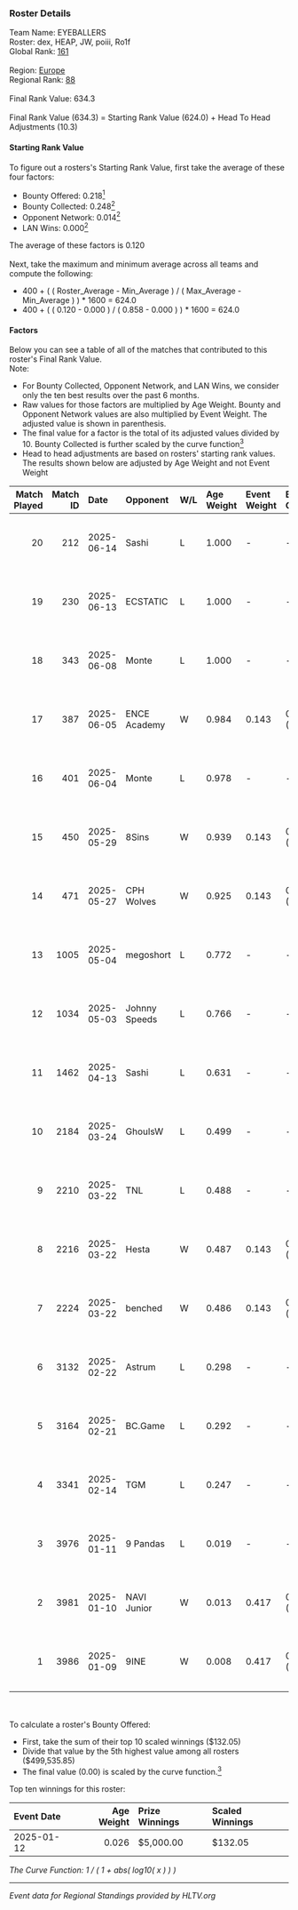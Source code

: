 ### Roster Details<br />
Team Name: EYEBALLERS<br />
Roster: dex, HEAP, JW, poiii, Ro1f<br />
Global Rank: [161](../../standings_global_2025_07_07.md)<br />
<br />
Region: [Europe]( ../../standings_europe_2025_07_07.md)<br />
Regional Rank: [88]( ../../standings_europe_2025_07_07.md)<br />
<br />
Final Rank Value:  634.3<br />
<br />
Final Rank Value (634.3) = Starting Rank Value (624.0) + Head To Head Adjustments (10.3)<br />

#### Starting Rank Value<br />
To figure out a rosters's Starting Rank Value, first take the average of these four factors:<br />
- Bounty Offered: 0.218[<sup>1</sup>](#table2)
- Bounty Collected: 0.248[<sup>2</sup>](#table1)
- Opponent Network: 0.014[<sup>2</sup>](#table1)
- LAN Wins: 0.000[<sup>2</sup>](#table1)

The average of these factors is 0.120<br />
<br />
Next, take the maximum and minimum average across all teams and compute the following:<br />
- 400 + ( ( Roster_Average - Min_Average ) / ( Max_Average - Min_Average ) ) * 1600 = 624.0
- 400 + ( ( 0.120 - 0.000 ) / ( 0.858 - 0.000 ) ) * 1600 = 624.0


#### Factors<br />
Below you can see a table of all of the matches that contributed to this roster's Final Rank Value.<br />
Note:<br />

- For Bounty Collected, Opponent Network, and LAN Wins, we consider only the ten best results over the past 6 months.
- Raw values for those factors are multiplied by Age Weight. Bounty and Opponent Network values are also multiplied by Event Weight. The adjusted value is shown in parenthesis.
- The final value for a factor is the total of its adjusted values divided by 10. Bounty Collected is further scaled by the curve function[<sup>3</sup>](#curveFunction)
- Head to head adjustments are based on rosters' starting rank values. The results shown below are adjusted by Age Weight and not Event Weight
<span id="table1"></span><br />


| Match Played | Match ID | Date       | Opponent      | W/L | Age Weight | Event Weight | Bounty Collected | Opponent Network | LAN Wins  | H2H Adj. | Roster                      |
| -: | -: | :- | :- | :- | :- | :- | :- | :- | :- | -: | :- |
|           20 |      212 | 2025-06-14 | Sashi         | L   | 1.000      | -            | -                | -                | -         |    -4.19 | dex, HEAP, JW, poiii, Ro1f  |
|           19 |      230 | 2025-06-13 | ECSTATIC      | L   | 1.000      | -            | -                | -                | -         |    -0.91 | dex, HEAP, JW, poiii, Ro1f  |
|           18 |      343 | 2025-06-08 | Monte         | L   | 1.000      | -            | -                | -                | -         |    -7.40 | dex, HEAP, JW, poiii, Ro1f  |
|           17 |      387 | 2025-06-05 | ENCE Academy  | W   | 0.984      | 0.143        | 0.024 (0.003)    | 0.231 (0.032)    | 0 (0.000) |    22.04 | dex, HEAP, JW, poiii, Ro1f  |
|           16 |      401 | 2025-06-04 | Monte         | L   | 0.978      | -            | -                | -                | -         |    -6.61 | dex, HEAP, JW, poiii, Ro1f  |
|           15 |      450 | 2025-05-29 | 8Sins         | W   | 0.939      | 0.143        | 0.001 (0.000)    | 0.092 (0.012)    | 0 (0.000) |    15.10 | dex, HEAP, JW, poiii, Ro1f  |
|           14 |      471 | 2025-05-27 | CPH Wolves    | W   | 0.925      | 0.143        | 0.028 (0.004)    | 0.540 (0.071)    | 0 (0.000) |    21.08 | dex, HEAP, JW, poiii, Ro1f  |
|           13 |     1005 | 2025-05-04 | megoshort     | L   | 0.772      | -            | -                | -                | -         |   -16.35 | delle, dex, HEAP, JW, poiii |
|           12 |     1034 | 2025-05-03 | Johnny Speeds | L   | 0.766      | -            | -                | -                | -         |    -2.60 | delle, dex, HEAP, JW, poiii |
|           11 |     1462 | 2025-04-13 | Sashi         | L   | 0.631      | -            | -                | -                | -         |    -2.50 | delle, dex, HEAP, JW, poiii |
|           10 |     2184 | 2025-03-24 | GhoulsW       | L   | 0.499      | -            | -                | -                | -         |   -10.81 | delle, dex, HEAP, JW, poiii |
|            9 |     2210 | 2025-03-22 | TNL           | L   | 0.488      | -            | -                | -                | -         |    -0.70 | delle, dex, HEAP, JW, poiii |
|            8 |     2216 | 2025-03-22 | Hesta         | W   | 0.487      | 0.143        | 0.000 (0.000)    | 0.192 (0.013)    | 0 (0.000) |     6.08 | delle, dex, HEAP, JW, poiii |
|            7 |     2224 | 2025-03-22 | benched       | W   | 0.486      | 0.143        | 0.000 (0.000)    | 0.073 (0.005)    | 0 (0.000) |     5.94 | delle, dex, HEAP, JW, poiii |
|            6 |     3132 | 2025-02-22 | Astrum        | L   | 0.298      | -            | -                | -                | -         |    -1.27 | delle, dex, HEAP, JW, poiii |
|            5 |     3164 | 2025-02-21 | BC.Game       | L   | 0.292      | -            | -                | -                | -         |    -1.62 | delle, dex, HEAP, JW, poiii |
|            4 |     3341 | 2025-02-14 | TGM           | L   | 0.247      | -            | -                | -                | -         |    -5.50 | delle, dex, HEAP, JW, poiii |
|            3 |     3976 | 2025-01-11 | 9 Pandas      | L   | 0.019      | -            | -                | -                | -         |    -0.13 | delle, dex, HEAP, JW, poiii |
|            2 |     3981 | 2025-01-10 | NAVI Junior   | W   | 0.013      | 0.417        | 0.346 (0.002)    | 0.913 (0.005)    | 0 (0.000) |     0.40 | delle, dex, HEAP, JW, poiii |
|            1 |     3986 | 2025-01-09 | 9INE          | W   | 0.008      | 0.417        | 0.022 (0.000)    | 0.897 (0.003)    | 0 (0.000) |     0.23 | delle, dex, HEAP, JW, poiii |

<br />
<span id="table2"></span><br />
To calculate a roster's Bounty Offered:<br />

- First, take the sum of their top 10 scaled winnings ($132.05)
- Divide that value by the 5th highest value among all rosters ($499,535.85)
- The final value (0.00) is scaled by the curve function.[<sup>3</sup>](#curveFunction)

Top ten winnings for this roster:<br />

| Event Date | Age Weight | Prize Winnings | Scaled Winnings |
| :- | -: | :- | :- |
| 2025-01-12 |      0.026 | $5,000.00      | $132.05         |


<span id="curveFunction"></span>_The Curve Function: 1 / ( 1 + abs( log10( x ) ) )_<br />

---
_Event data for Regional Standings provided by HLTV.org_<br />
